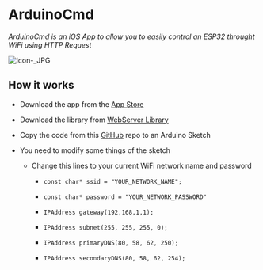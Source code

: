 # ArduinoCmd
*ArduinoCmd is an iOS App to allow you to easily control an ESP32 throught WiFi using HTTP Request*

![Icon-_JPG](https://user-images.githubusercontent.com/53085860/61950423-0f74e480-afae-11e9-9aba-a4c44ea940bc.jpg)

## How it works
- Download the app from the [App Store](https://apps.apple.com/es/developer/david-brana-campos/id1047286431)

- Download the library from [WebServer Library](https://github.com/espressif/arduino-esp32/tree/master/libraries/WebServer)

- Copy the code from this [GitHub](https://github.com/ios-dbrancam/ArduinoCmd/blob/master/Arduino%20Code%20Example) repo to an Arduino Sketch

- You need to modify some things of the sketch
  - Change this lines to your current WiFi network name and password
    - `const char* ssid = "YOUR_NETWORK_NAME";`
    - `const char* password = "YOUR_NETWORK_PASSWORD"`
  
    - `IPAddress gateway(192,168,1,1);`
    - `IPAddress subnet(255, 255, 255, 0);`
    - `IPAddress primaryDNS(80, 58, 62, 250);`
    - `IPAddress secondaryDNS(80, 58, 62, 254);`
    

